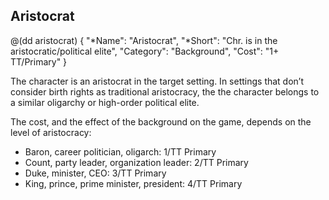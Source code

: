 ## Aristocrat 

@(dd aristocrat)
{
  "*Name": "Aristocrat",
  "*Short": "Chr. is in the aristocratic/political elite",
  "Category": "Background",
  "Cost": "1+ TT/Primary"
}

The character is an aristocrat in the target setting. In settings
that don’t consider birth rights as traditional aristocracy, the
the character belongs to a similar oligarchy or high-order political
elite.

The cost, and the effect of the background on the game, depends on the
level of aristocracy:

* Baron, career politician, oligarch: 1/TT Primary
* Count, party leader, organization leader: 2/TT Primary
* Duke, minister, CEO: 3/TT Primary
* King, prince, prime minister, president: 4/TT Primary
